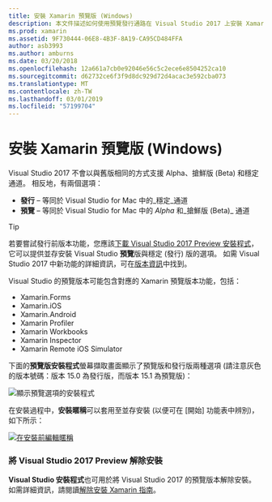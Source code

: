 ```yaml
---
title: 安裝 Xamarin 預覽版 (Windows)
description: 本文件描述如何使用預覽發行通路在 Visual Studio 2017 上安裝 Xamarin 的預覽版本。
ms.prod: xamarin
ms.assetid: 9F730444-06E8-4B3F-8A19-CA95CD484FFA
author: asb3993
ms.author: amburns
ms.date: 03/20/2018
ms.openlocfilehash: 12a661a7cb0e92046e56c5c2ece6e8504252ca10
ms.sourcegitcommit: d62732ce6f3f9d8dc929d72d4acac3e592cba073
ms.translationtype: MT
ms.contentlocale: zh-TW
ms.lasthandoff: 03/01/2019
ms.locfileid: "57199704"
---
```

# <a name="installing-xamarin-preview-on-windows"></a>安裝 Xamarin 預覽版 (Windows)

Visual Studio 2017 不會以與舊版相同的方式支援 Alpha、搶鮮版 (Beta) 和穩定通道。 相反地，有兩個選項：

- **發行** – 等同於 Visual Studio for Mac 中的_穩定_通道
- **預覽** – 等同於 Visual Studio for Mac 中的 _Alpha_ 和_搶鮮版 (Beta)_ 通道

> [!TIP] 
> 若要嘗試發行前版本功能，您應該[下載 Visual Studio 2017 Preview 安裝程式](https://visualstudio.microsoft.com/vs/preview/)，它可以提供並存安裝 Visual Studio **預覽**版與穩定 (發行) 版的選項。 如需 Visual Studio 2017 中新功能的詳細資訊，可在[版本資訊](/visualstudio/releasenotes/vs2017-preview-relnotes)中找到。

Visual Studio 的預覽版本可能包含對應的 Xamarin 預覽版本功能，包括：

- Xamarin.Forms
- Xamarin.iOS
- Xamarin.Android
- Xamarin Profiler
- Xamarin Workbooks
- Xamarin Inspector
- Xamarin Remote iOS Simulator

下面的**預覽版安裝程式**螢幕擷取畫面顯示了預覽版和發行版兩種選項 (請注意灰色的版本號碼：版本 15.0 為發行版，而版本 15.1 為預覽版)：

![顯示預覽選項的安裝程式](windows-images/vs2017-installer.jpg)

在安裝過程中，**安裝暱稱**可以套用至並存安裝 (以便可在 [開始] 功能表中辨別)，如下所示：

[![在安裝前編輯暱稱](windows-images/vs2017-nickname-sml.png "在安裝前編輯暱稱")](windows-images/vs2017-nickname.png#lightbox)

### <a name="uninstalling-visual-studio-2017-preview"></a>將 Visual Studio 2017 Preview 解除安裝

**Visual Studio 安裝程式**也可用於將 Visual Studio 2017 的預覽版本解除安裝。 如需詳細資訊，請閱讀[解除安裝 Xamarin 指南](uninstalling-xamarin.md#uninstallvs2017)。
